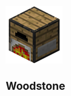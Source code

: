 ![Woodstone Furnace](https://github.com/kreezxil/woodstone/blob/master/src/main/resources/Logo/Woodstone_Furnace.png)

# Woodstone

